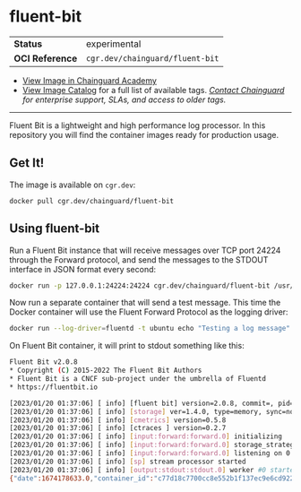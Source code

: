 <!--monopod:start-->
# fluent-bit
| | |
| - | - |
| **Status** | experimental |
| **OCI Reference** | `cgr.dev/chainguard/fluent-bit` |


* [View Image in Chainguard Academy](https://edu.chainguard.dev/chainguard/chainguard-images/reference/fluent-bit/overview/)
* [View Image Catalog](https://console.enforce.dev/images/catalog) for a full list of available tags.
*[Contact Chainguard](https://www.chainguard.dev/chainguard-images) for enterprise support, SLAs, and access to older tags.*

---
<!--monopod:end-->

Fluent Bit is a lightweight and high performance log processor. In this repository you will find the container images ready for production usage.

## Get It!

The image is available on `cgr.dev`:

```
docker pull cgr.dev/chainguard/fluent-bit
```

## Using fluent-bit

Run a Fluent Bit instance that will receive messages over TCP port 24224 through the Forward protocol, and send the messages to the STDOUT interface in JSON format every second:

```sh
docker run -p 127.0.0.1:24224:24224 cgr.dev/chainguard/fluent-bit /usr/bin/fluent-bit -i forward -o stdout -p format=json_lines -f 1
```

Now run a separate container that will send a test message. This time the Docker container will use the Fluent Forward Protocol as the logging driver:

```sh
docker run --log-driver=fluentd -t ubuntu echo "Testing a log message"
```

On Fluent Bit container, it will print to stdout something like this:

```sh
Fluent Bit v2.0.8
* Copyright (C) 2015-2022 The Fluent Bit Authors
* Fluent Bit is a CNCF sub-project under the umbrella of Fluentd
* https://fluentbit.io

[2023/01/20 01:37:06] [ info] [fluent bit] version=2.0.8, commit=, pid=1
[2023/01/20 01:37:06] [ info] [storage] ver=1.4.0, type=memory, sync=normal, checksum=off, max_chunks_up=128
[2023/01/20 01:37:06] [ info] [cmetrics] version=0.5.8
[2023/01/20 01:37:06] [ info] [ctraces ] version=0.2.7
[2023/01/20 01:37:06] [ info] [input:forward:forward.0] initializing
[2023/01/20 01:37:06] [ info] [input:forward:forward.0] storage_strategy='memory' (memory only)
[2023/01/20 01:37:06] [ info] [input:forward:forward.0] listening on 0.0.0.0:24224
[2023/01/20 01:37:06] [ info] [sp] stream processor started
[2023/01/20 01:37:06] [ info] [output:stdout:stdout.0] worker #0 started
{"date":1674178633.0,"container_id":"c77d18c7700cc8e552b1f137ec9e6cd922637c733463e38fc97de7d51a95e4e9","container_name":"/nice_morse","source":"stdout","log":"Testing a log message\r"}
```
